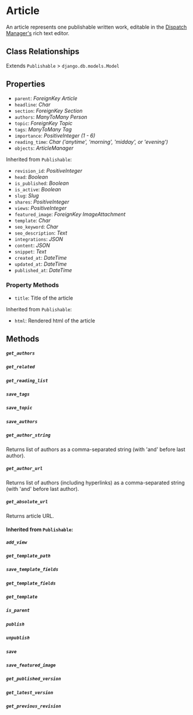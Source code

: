 # Article

An article represents one publishable written work, editable in the [Dispatch Manager's](../manager.md) rich text editor.

## Class Relationships

Extends `Publishable` > `django.db.models.Model`

## Properties

- `parent`: *ForeignKey Article*
- `headline`: *Char*
- `section`: *ForeignKey Section*
- `authors`: *ManyToMany Person*
- `topic`: *ForeignKey Topic*
- `tags`: *ManyToMany Tag*
- `importance`: *PositiveInteger (1 - 6)*
- `reading_time`: *Char ('anytime', 'morning', 'midday', or 'evening')*
- `objects`: *ArticleManager*

Inherited from `Publishable`:

- `revision_id`: *PositiveInteger*
- `head`: *Boolean*
- `is_published`: *Boolean*
- `is_active`: *Boolean*
- `slug`: *Slug*
- `shares`: *PositiveInteger*
- `views`: *PositiveInteger*
- `featured_image`: *ForeignKey ImageAttachment*
- `template`: *Char*
- `seo_keyword`: *Char*
- `seo_description`: *Text*
- `integrations`: *JSON*
- `content`: *JSON*
- `snippet`: *Text*
- `created_at`: *DateTime*
- `updated_at`: *DateTime*
- `published_at`: *DateTime*


### Property Methods

- `title`: Title of the article

Inherited from `Publishable`:
- `html`: Rendered html of the article

## Methods

##### `get_authors`
##### `get_related`
##### `get_reading_list`
##### `save_tags`
##### `save_topic`
##### `save_authors`
##### `get_author_string`
Returns list of authors as a comma-separated string (with 'and' before last author).
##### `get_author_url`
Returns list of authors (including hyperlinks) as a comma-separated string (with 'and' before last author).
##### `get_absolute_url`
Returns article URL.

#### Inherited from `Publishable`:

##### `add_view`
##### `get_template_path`
##### `save_template_fields`
##### `get_template_fields`
##### `get_template`
##### `is_parent`
##### `publish`
##### `unpublish`
##### `save`
##### `save_featured_image`
##### `get_published_version`
##### `get_latest_version`
##### `get_previous_revision`
